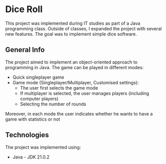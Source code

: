 # Dice Roll
This project was implemented during IT studies as part of a Java programming class. Outside of classes, I expanded the project with several new features. The goal was to implement simple dice software.

## General Info
The project aimed to implement an object-oriented approach to programming in Java. The game can be played in different modes:
- Quick singleplayer game
- Game mode (Singleplayer/Multiplayer, Customised settings):
  - The user first selects the game mode
  - If multiplayer is selected, the user manages players (including computer players)
  - Selecting the number of rounds
  
Moreover, in each mode the user indicates whether he wants to have a game with statistics or not

## Technologies
The project was implemented using:
* Java - JDK 21.0.2
